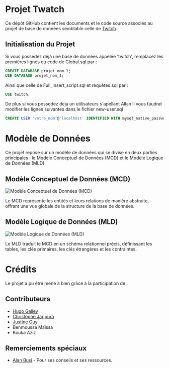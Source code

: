 # Projet Twatch

Ce dépôt GitHub contient les documents et le code source associés au projet de base de données semblable celle de [Twitch](https://www.twitch.tv).

## Initialisation du Projet

Si vous possédez déjà une base de données appelée 'twitch', remplacez les premières lignes du code de Global.sql par :


```sql
CREATE DATABASE projet_nom_1;
USE DATABASE projet_nom_1;
```

Ainsi que celle de Full_insert_script.sql et requêtes.sql par : 

```sql
USE twitch;
```

De plus si vous possedez deja un utilisateurs s'apellant Allan il vous faudrat modifier les lignes suivantes dans le fichier new-user.sql

```sql
CREATE USER 'votre_nom'@'localhost' IDENTIFIED WITH mysql_native_password BY 'votre_mot_de_passe';
```

# Modèle de Données

Ce projet repose sur un modèle de données qui se divise en deux parties principales : le Modèle Conceptuel de Données (MCD) et le Modèle Logique de Données (MLD).

## Modèle Conceptuel de Données (MCD)

![Modèle Conceptuel de Données (MCD)](Modèles_conceptuels/MLD.jpg)

Le MCD représente les entités et leurs relations de manière abstraite, offrant une vue globale de la structure de la base de données.

## Modèle Logique de Données (MLD)

![Modèle Logique de Données (MLD)](Modèles_conceptuels/MCD.jpg)

Le MLD traduit le MCD en un schéma relationnel précis, définissant les tables, les clés primaires, les clés étrangères et les contraintes.




# Crédits

Le projet a pu être mené à bien grâce à la participation de :

## Contributeurs

- [Hugo Galley](https://github.com/Hugo-Galley)
- [Christophe Jarjoura](https://github.com/DysterFall)
- [Justine Guy](https://github.com/ekyoko)
- Benmoussa Maïssa
- Kouka Aziz

## Remerciements spéciaux

- [Alan Busi](https://github.com/AllanBUSI) - Pour ses conseils et ses ressources.


